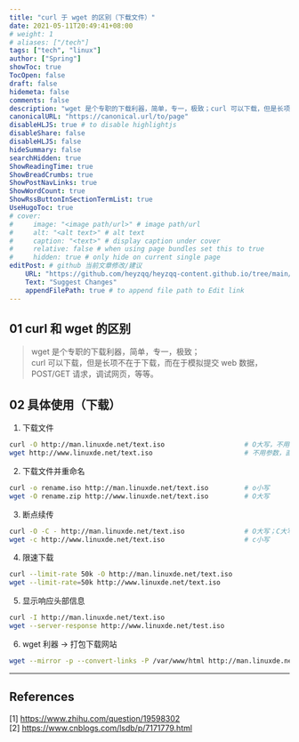 ```yaml
---
title: "curl 于 wget 的区别（下载文件）"
date: 2021-05-11T20:49:41+08:00
# weight: 1
# aliases: ["/tech"]
tags: ["tech", "linux"]
author: ["Spring"]
showToc: true
TocOpen: false
draft: false
hidemeta: false
comments: false
description: "wget 是个专职的下载利器，简单，专一，极致；curl 可以下载，但是长项不在于下载，而在于模拟提交 web 数据，调试网页等。"
canonicalURL: "https://canonical.url/to/page"
disableHLJS: true # to disable highlightjs
disableShare: false
disableHLJS: false
hideSummary: false
searchHidden: true
ShowReadingTime: true
ShowBreadCrumbs: true
ShowPostNavLinks: true
ShowWordCount: true
ShowRssButtonInSectionTermList: true
UseHugoToc: true
# cover:
#     image: "<image path/url>" # image path/url
#     alt: "<alt text>" # alt text
#     caption: "<text>" # display caption under cover
#     relative: false # when using page bundles set this to true
#     hidden: true # only hide on current single page
editPost: # github 当前文章修改/建议
    URL: "https://github.com/heyzqq/heyzqq-content.github.io/tree/main/content"
    Text: "Suggest Changes"
    appendFilePath: true # to append file path to Edit link
---
```


## 01 curl 和 wget 的区别

> wget 是个专职的下载利器，简单，专一，极致；  
curl 可以下载，但是长项不在于下载，而在于模拟提交 web 数据，POST/GET 请求，调试网页，等等。

## 02 具体使用（下载）

1. 下载文件

```sh
curl -O http://man.linuxde.net/text.iso                    # O大写，不用O只是打印内容不会下载
wget http://www.linuxde.net/text.iso                       # 不用参数，直接下载文件
```

2. 下载文件并重命名

```sh
curl -o rename.iso http://man.linuxde.net/text.iso         # o小写
wget -O rename.zip http://www.linuxde.net/text.iso         # O大写
```

3. 断点续传

```sh
curl -O -C - http://man.linuxde.net/text.iso               # O大写；C大写，- 表示不指定续传的偏移量，默认从本地文件计算
wget -c http://www.linuxde.net/text.iso                    # c小写
``` 

4. 限速下载

```sh
curl --limit-rate 50k -O http://man.linuxde.net/text.iso
wget --limit-rate=50k http://www.linuxde.net/text.iso
``` 

5. 显示响应头部信息

```sh
curl -I http://man.linuxde.net/text.iso
wget --server-response http://www.linuxde.net/test.iso
```

6. wget 利器 → 打包下载网站

```sh
wget --mirror -p --convert-links -P /var/www/html http://man.linuxde.net/
```

------------------------------------

## References

[1] https://www.zhihu.com/question/19598302  
[2] https://www.cnblogs.com/lsdb/p/7171779.html  
